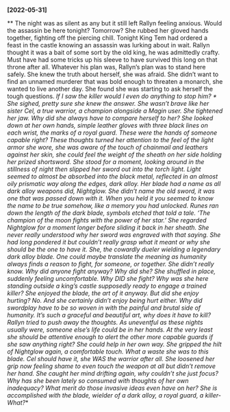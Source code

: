 **[2022-05-31]**

**
The night was as silent as any but it still left Rallyn feeling anxious. Would the assassin be here tonight? Tomorrow? She rubbed her gloved hands together, fighting off the piercing chill. Tonight King Tem had ordered a feast in the castle knowing an assassin was lurking about in wait. Rallyn thought it was a bait of some sort by the old king, he was admittedly crafty. Must have had some tricks up his sleeve to have survived this long on that throne after all. 
Whatever his plan was, Rallyn’s plan was to stand here safely. She knew the truth about herself, she was afraid. She didn’t want to find an unnamed murderer that was bold enough to threaten a monarch, she wanted to live another day. She found she was starting to ask herself the tough questions. 
*If I saw the killer would I even do anything to stop him? *
She sighed, pretty sure she knew the answer. She wasn’t brave like her sister Cel, a true warrior, a champion alongside a Magin user. She tightened her jaw. Why did she always have to compare herself to her? 
She looked down at her own hands, simple leather gloves with three black lines on each wrist, the marks of a royal guard. These were the hands of someone capable right? These thoughts turned her attention to the feel of the light armor she wore, she was aware of the touch of chainmail and leathers against her skin, she could feel the weight of the sheath on her side holding her prized shortsword. She stood for a moment, looking around in the stillness of night then slipped her sword out into the torch light. Light seemed to almost be absorbed into the black metal, reflected in an almost oily prismatic way along the edges, dark alloy. Her blade had a name as all dark alloy weapons did, Nightglow. She didn’t name the old sword, it was one that was passed down with it. When you held it you seemed to know the name to be true somehow, like a memory you had unlocked. Runes ran down the length of the dark blade, symbols etched that told a tale. 
‘The champion of the moon fights with the power of her star.’
She regarded Nightglow for a moment longer before sliding it back in her sheath. She never really understood why her sword was engraved with that saying. She had long pondered it but couldn’t really grasp what it meant or why she should be the one to have it. She, the cowardly dueler wielding a legendary dark alloy blade. One could maybe translate the meaning as humanity always finds a reason to fight, for someone, or together. She didn’t really know. 
Why did anyone fight anyway? Why did *she?* She shuffled in place, suddenly feeling uncomfortable. Why *DID she* fight? Why was she here standing outside a king’s castle supposedly ready to engage a trained killer? She enjoyed the blade, the art of it anyway. But did she enjoy hurting? No. And she certainly didn’t enjoy being hurt either. Why did swordplay have to be so woven in with the painful and brutal side of humanity. It’s such a graceful and beautiful art, why does it have to kill?
Rallyn tried to push away the thoughts. As uneventful as these nights usually were, someone else’s life could be in her hands. At the very least she should be attentive enough to alert the other more capable guards if she saw anything right? She could help in her own way. 
She gripped the hilt of Nightglow again, a comfortable touch. What a waste she was to this blade. Cel should have it, she WAS the warrior after all. She loosened her grip now feeling shame to even touch the weapon at all but didn’t remove her hand. 
She caught her mind drifting again, why couldn’t she just focus? Why has she been lately so consumed with thoughts of her own inadequacy? What merit do those invasive ideas even have on her? She is accomplished with the blade, wielder of a dark alloy, a royal guard, a killer-
*What?***